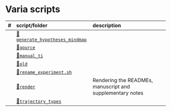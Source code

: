 
# Varia scripts

| \#  | script/folder                                                 | description                                               |
|:----|:--------------------------------------------------------------|:----------------------------------------------------------|
|     | [📁`generate_hypotheses_mindmap`](generate_hypotheses_mindmap) |                                                           |
|     | [📁`gource`](gource)                                           |                                                           |
|     | [📁`manual_ti`](manual_ti)                                     |                                                           |
|     | [📁`old`](old)                                                 |                                                           |
|     | [📄`rename_experiment.sh`](rename_experiment.sh)               |                                                           |
|     | [📁`render`](render)                                           | Rendering the READMEs, manuscript and supplementary notes |
|     | [📁`trajectory_types`](trajectory_types)                       |                                                           |
